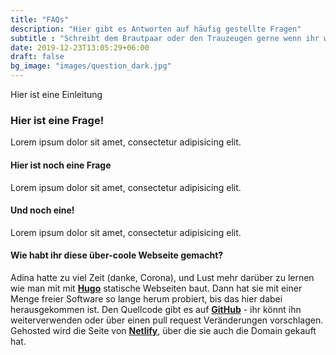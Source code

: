 ```yaml
---
title: "FAQs"
description: "Hier gibt es Antworten auf häufig gestellte Fragen"
subtitle : "Schreibt dem Brautpaar oder den Trauzeugen gerne wenn ihr weitere Fragen habt!"
date: 2019-12-23T13:05:29+06:00
draft: false
bg_image: "images/question_dark.jpg"
---
```


Hier ist eine Einleitung

### Hier ist eine Frage!

Lorem ipsum dolor sit amet, consectetur adipisicing elit.

#### Hier ist noch eine Frage

Lorem ipsum dolor sit amet, consectetur adipisicing elit.

#### Und noch eine!

Lorem ipsum dolor sit amet, consectetur adipisicing elit.

#### Wie habt ihr diese über-coole Webseite gemacht?

Adina hatte zu viel Zeit (danke, Corona), und Lust mehr darüber zu lernen wie man mit mit
[**Hugo**](https://de.wikipedia.org/wiki/Hugo_(Software)) statische
Webseiten baut. Dann hat sie mit einer Menge freier Software so lange herum
probiert, bis das hier dabei herausgekommen ist. Den Quellcode gibt es auf
[**GitHub**](https://github.com/adswa/wedding) - ihr könnt ihn weiterverwenden
oder über einen pull request Veränderungen vorschlagen. Gehosted wird die Seite von
[**Netlify**](https://www.netlify.com/), über die sie auch die Domain gekauft
hat.

